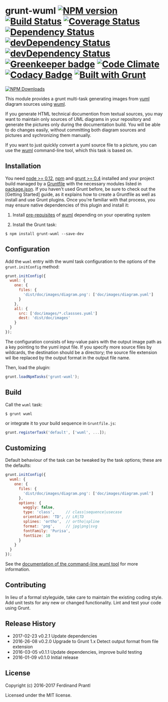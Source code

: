 # grunt-wuml [![NPM version](https://badge.fury.io/js/grunt-wuml.png)](http://badge.fury.io/js/grunt-wuml) [![Build Status](https://travis-ci.org/prantlf/grunt-wuml.png)](https://travis-ci.org/prantlf/grunt-wuml) [![Coverage Status](https://coveralls.io/repos/prantlf/grunt-wuml/badge.svg)](https://coveralls.io/r/prantlf/grunt-wuml) [![Dependency Status](https://david-dm.org/prantlf/grunt-wuml.svg)](https://david-dm.org/prantlf/grunt-wuml) [![devDependency Status](https://david-dm.org/prantlf/grunt-wuml/dev-status.svg)](https://david-dm.org/prantlf/grunt-wuml#info=devDependencies) [![devDependency Status](https://david-dm.org/prantlf/grunt-wuml/peer-status.svg)](https://david-dm.org/prantlf/grunt-wuml#info=peerDependencies) [![Greenkeeper badge](https://badges.greenkeeper.io/prantlf/grunt-wuml.svg)](https://greenkeeper.io/) [![Code Climate](https://codeclimate.com/github/prantlf/grunt-wuml/badges/gpa.svg)](https://codeclimate.com/github/prantlf/grunt-wuml) [![Codacy Badge](https://www.codacy.com/project/badge/f3896e8dfa5342b8add12d50390edfcd)](https://www.codacy.com/public/prantlf/grunt-wuml) [![Built with Grunt](https://cdn.gruntjs.com/builtwith.png)](http://gruntjs.com/)

[![NPM Downloads](https://nodei.co/npm/grunt-wuml.png?downloads=true&stars=true)](https://www.npmjs.com/package/grunt-wuml)

This module provides a grunt multi-task generating images from [yuml]
diagram sources using [wuml].
    
If you generate HTML technical documention from textual sources, you may want
to maintain only sources of UML diagrams in your repository and generate the
pictures only during the documentation build.  You will be able to do changes
easily, without committing both diagram sources and pictures and sychronizing
them manually.

If you want to just quickly convert a yuml source file to a picture, you
can use the [wuml] command-line tool, which this task is based on.

## Installation

You need [node >= 0.12][node], [npm] and [grunt >= 0.4][Grunt] installed
and your project build managed by a [Gruntfile] with the necessary modules
listed in [package.json].  If you haven't used Grunt before, be sure to
check out the [Getting Started] guide, as it explains how to create a
Gruntfile as well as install and use Grunt plugins.  Once you're familiar
with that process, you may ensure native dependencies of this plugin and
install it:

1. Install [pre-requisites](https://github.com/schoeffm/waggly-uml#prerequisites)
   of [wuml] depending on your operating system

2. Install the Grunt task:

```shell
$ npm install grunt-wuml --save-dev
```

## Configuration

Add the `wuml` entry with the wuml task configuration to the
options of the `grunt.initConfig` method:

```js
grunt.initConfig({
  wuml: {
    one: {
      files: {
        'dist/doc/images/diagram.png': ['doc/images/diagram.yuml']
      }
    },
    all: {
      src: ['doc/images/*.classses.yuml']
      dest: 'dist/doc/images'
    }
  }
});
```
The configuration consists of key-value pairs with the output image path
as a key pointing to the yuml input file.  If you specify more source
files by wildcards, the destination should be a directory; the source file
extension wil lbe replaced by the output format in the output file name.

Then, load the plugin:

```javascript
grunt.loadNpmTasks('grunt-wuml');
```

## Build

Call the `wuml` task:

```shell
$ grunt wuml
```

or integrate it to your build sequence in `Gruntfile.js`:

```js
grunt.registerTask('default', ['wuml', ...]);
```

## Customizing

Default behaviour of the task can be tweaked by the task options; these
are the defaults:

```js
grunt.initConfig({
  wuml: {
    one: {
      files: {
        'dist/doc/images/diagram.png': ['doc/images/diagram.yuml']
      },
      options: {
        waggly: false,
        type: 'class',     // class|sequence|usecase
        orientation: 'TD', // LR|TD
        splines: 'ortho',  // ortho|spline
        format: 'png',     // jpg|png|svg
        fontFamily: 'Purisa',
        fontSize: 10
      }
    }
  }
});
```
See the [documentation of the command-line wuml tool](https://github.com/schoeffm/waggly-uml#cli-tool)
for more information.

## Contributing

In lieu of a formal styleguide, take care to maintain the existing coding
style.  Add unit tests for any new or changed functionality. Lint and test
your code using Grunt.

## Release History

 * 2017-02-23   v0.2.1   Update dependencies
 * 2016-26-08   v0.2.0   Upgrade to Grunt 1.x
                         Detect output format from file extension
 * 2016-03-05   v0.1.1   Update dependencies, improve build testing
 * 2016-01-09   v0.1.0   Initial release

## License

Copyright (c) 2016-2017 Ferdinand Prantl

Licensed under the MIT license.

[node]: http://nodejs.org
[npm]: http://npmjs.org
[package.json]: https://docs.npmjs.com/files/package.json
[Grunt]: https://gruntjs.com
[Gruntfile]: http://gruntjs.com/sample-gruntfile
[Getting Gtarted]: https://github.com/gruntjs/grunt/wiki/Getting-started
[wuml]: https://github.com/schoeffm/waggly-uml
[yuml]: http://yuml.me/
